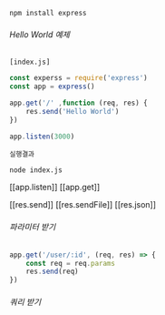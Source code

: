 ```shell
npm install express
```

###### Hello World 예제
`[index.js]`
```javaScript
const experss = require('express')
const app = express()

app.get('/' ,function (req, res) {
	res.send('Hello World')
})

app.listen(3000)
```

`실행결과`
```shell
node index.js
```


[[app.listen]]
[[app.get]]

[[res.send]]
[[res.sendFile]]
[[res.json]]




###### 파라미터 받기
```js
app.get('/user/:id', (req, res) => {
    const req = req.params
    res.send(req)
})
```
###### 쿼리 받기